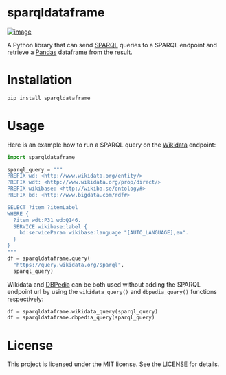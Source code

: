 # sparqldataframe

[![image](https://img.shields.io/pypi/v/sparqldataframe.svg)](https://pypi.python.org/pypi/sparqldataframe)

A Python library that can send
[SPARQL](https://en.wikipedia.org/wiki/SPARQL) queries to a SPARQL
endpoint and retrieve a [Pandas](http://pandas.pydata.org/) dataframe
from the result.

# Installation

``` bash
pip install sparqldataframe
```

# Usage

Here is an example how to run a SPARQL query on the
[Wikidata](http://wikidata.org/) endpoint:

``` python
import sparqldataframe

sparql_query = """
PREFIX wd: <http://www.wikidata.org/entity/>
PREFIX wdt: <http://www.wikidata.org/prop/direct/>
PREFIX wikibase: <http://wikiba.se/ontology#>
PREFIX bd: <http://www.bigdata.com/rdf#>

SELECT ?item ?itemLabel 
WHERE {
  ?item wdt:P31 wd:Q146.
  SERVICE wikibase:label {
    bd:serviceParam wikibase:language "[AUTO_LANGUAGE],en".
  }
}
"""
df = sparqldataframe.query(
  "https://query.wikidata.org/sparql",
  sparql_query)
```

Wikidata and [DBPedia](http://dbpedia.org/) can be both used without
adding the SPARQL endpoint url by using the `wikidata_query()` and
`dbpedia_query()` functions respectively:

``` python
df = sparqldataframe.wikidata_query(sparql_query)
df = sparqldataframe.dbpedia_query(sparql_query)
```

# License

This project is licensed under the MIT license. See the
[LICENSE](LICENSE) for details.
